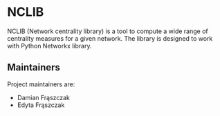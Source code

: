 # NCLIB

NCLIB (Network centrality library) is a tool to compute a wide range of centrality measures for a given network. The library is designed to work with Python Networkx library.

## Maintainers

Project maintainers are:

- Damian Frąszczak
- Edyta Frąszczak
